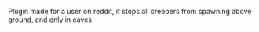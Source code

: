 Plugin made for a user on reddit, it stops all creepers from spawning above ground, and only in caves
